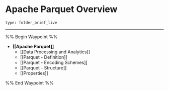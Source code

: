 # Apache Parquet Overview
 
```ccard
type: folder_brief_live
```
 
---

%% Begin Waypoint %%
- **[[Apache Parquet]]**
	- [[Data Processing and Analytics]]
	- [[Parquet - Definition]]
	- [[Parquet - Encoding Schemes]]
	- [[Parquet - Structure]]
	- [[Properties]]

%% End Waypoint %%